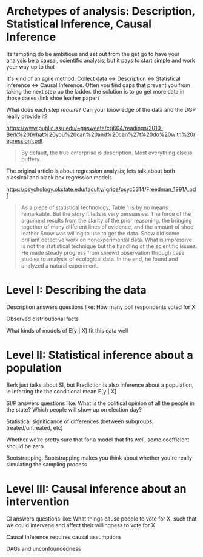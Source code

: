 # Archetypes of analysis: Description, Statistical Inference, Causal Inference

Its tempting do be ambitious and set out from the get go to have your analysis be a causal, scientific analysis, but it pays to start simple and work your way up to that

It's kind of an agile method: Collect data ↔️ Description ↔️ Statistical Inference ↔️ Causal Inference. Often you find gaps that prevent you from taking the next step up the ladder. the solution is to go get more data in those cases (link shoe leather paper)

What does each step _require_? Can your knowledge of the data and the DGP really provide it?

https://www.public.asu.edu/~gasweete/crj604/readings/2010-Berk%20(what%20you%20can%20and%20can%27t%20do%20with%20regression).pdf

> By default, the true enterprise is description. Most everything else is puffery.

The original article is about regression analysis; lets talk about both classical and black box regression models

https://psychology.okstate.edu/faculty/jgrice/psyc5314/Freedman_1991A.pdf

> As a piece of statistical technology, Table 1 is by no means remarkable. But the story it tells is very persuasive. The force of the argument results from the clarity of the prior reasoning, the bringing together of many different lines of evidence, and the amount of shoe leather Snow was willing to use to get the data.
> Snow did some brilliant detective work on nonexperimental data. What is impressive is not the statistical technique but the handling of the scientific issues. He made steady progress from shrewd observation through case studies to analysis of ecological data. In the end, he found and analyzed a natural experiment.

# Level I: Describing the data

Description answers questions like: How many poll respondents voted for X

Observed distributional facts

What kinds of models of E[y | X] fit this data well

# Level II: Statistical inference about a population

Berk just talks about SI, but Prediction is also inference about a population, ie inferring the the conditional mean E[y | X]

SI/P answers questions like: What is the political opinion of all the people in the state? Which people will show up on election day?

Statistical significance of differences (between subgroups, treated/untreated, etc)

Whether we're pretty sure that for a model that fits well, some coefficient should be zero. 

Bootstrapping. Bootstrapping makes you think about whether you're really simulating the sampling process

# Level III: Causal inference about an intervention

CI answers questions like: What things cause people to vote for X, such that we could intervene and affect their willingness to vote for X

Causal Inference requires causal assumptions

DAGs and unconfoundedness
